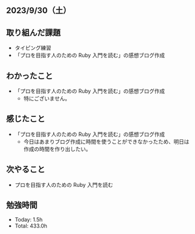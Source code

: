## 2023/9/30（土）

## 取り組んだ課題

- タイピング練習
- 「プロを目指す人のための Ruby 入門を読む」の感想ブログ作成

## わかったこと

- 「プロを目指す人のための Ruby 入門を読む」の感想ブログ作成
  - 特にございません。

## 感じたこと

- 「プロを目指す人のための Ruby 入門を読む」の感想ブログ作成
  - 今日はあまりブログ作成に時間を使うことができなかったため、明日は作成の時間を作り出したい。

## 次やること

- プロを目指す人のための Ruby 入門を読む

## 勉強時間

- Today: 1.5h
- Total: 433.0h
